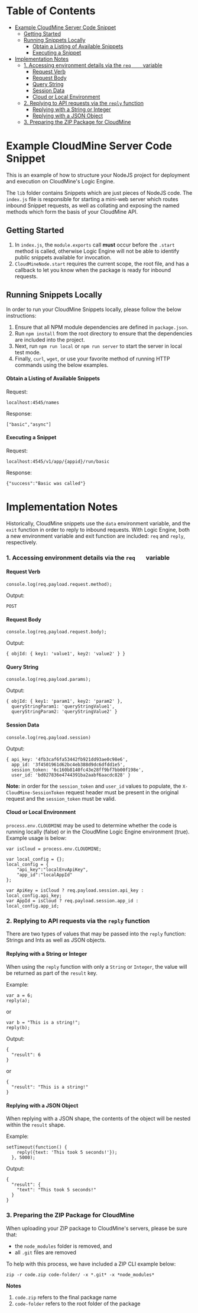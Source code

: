 <!-- START doctoc generated TOC please keep comment here to allow auto update -->
<!-- DON'T EDIT THIS SECTION, INSTEAD RE-RUN doctoc TO UPDATE -->
# Table of Contents

- [Example CloudMine Server Code Snippet](#example-cloudmine-server-code-snippet)
  - [Getting Started](#getting-started)
  - [Running Snippets Locally](#running-snippets-locally)
      - [Obtain a Listing of Available Snippets](#obtain-a-listing-of-available-snippets)
      - [Executing a Snippet](#executing-a-snippet)
- [Implementation Notes](#implementation-notes)
    - [1. Accessing environment details via the `req	` variable](#1-accessing-environment-details-via-the-req%09-variable)
      - [Request Verb](#request-verb)
      - [Request Body](#request-body)
      - [Query String](#query-string)
      - [Session Data](#session-data)
      - [Cloud or Local Environment](#cloud-or-local-environment)
    - [2. Replying to API requests via the `reply` function](#2-replying-to-api-requests-via-the-reply-function)
      - [Replying with a String or Integer](#replying-with-a-string-or-integer)
      - [Replying with a JSON Object](#replying-with-a-json-object)
    - [3. Preparing the ZIP Package for CloudMine](#3-preparing-the-zip-package-for-cloudmine)

<!-- END doctoc generated TOC please keep comment here to allow auto update -->

# Example CloudMine Server Code Snippet

This is an example of how to structure your NodeJS project for deployment and execution on CloudMine's Logic Engine.

The `lib` folder contains Snippets which are just pieces of NodeJS code. The `index.js` file is responsible for starting a mini-web server which routes inbound Snippet requests, as well as collating and exposing the named methods which form the basis of your CloudMine API. 

## Getting Started

1. In `index.js`, the `module.exports` call **must** occur before the `.start` method is called, otherwise Logic Engine will not be able to identify public snippets available for invocation.
2. `CloudMineNode.start` requires the current scope, the root file, and has a callback to let you know when the package is ready for inbound requests.

## Running Snippets Locally

In order to run your CloudMine Snippets locally, please follow the below instructions: 

1. Ensure that all NPM module dependencies are defined in `package.json`. 
2. Run `npm install` from the root directory to ensure that the dependencies are included into the project. 
3. Next, run `npm run local` or `npm run server` to start the server in local test mode.
4. Finally, `curl`, `wget`, or use your favorite method of running HTTP commands using the below examples.

#### Obtain a Listing of Available Snippets

Request: 

`localhost:4545/names`

Response: 

`["basic","async"]`

#### Executing a Snippet
 
Request:

`localhost:4545/v1/app/{appid}/run/basic`

Response:

`{"success":"Basic was called"}`
 
# Implementation Notes

Historically, CloudMine snippets use the `data` environment variable, and the `exit` function in order to reply to inbound requests. With Logic Engine, both a new environment variable and exit function are included: `req` and `reply`, respectively.


### 1. Accessing environment details via the `req	` variable

#### Request Verb
```
console.log(req.payload.request.method);
```
Output:

```
POST
```

#### Request Body
```
console.log(req.payload.request.body);
```
Output:

```
{ objId: { key1: 'value1', key2: 'value2' } }
```

#### Query String
```
console.log(req.payload.params);
```
Output:

```
{ objId: { key1: 'param1', key2: 'param2' },
  queryStringParam1: 'queryStringValue1',
  queryStringParam2: 'queryStringValue2' }
```

#### Session Data

```
console.log(req.payload.session)
```
Output:

```
{ api_key: '4fb3caf6fa53442fb921dd93ae0c98e6',
  app_id: '3f4501961d62bc4eb388d9dc6dfdd1e5',
  session_token: '6c160b8140fc43e28ff9bf7bb00f198e',
  user_id: 'bd027836e4744391ba2aabf6aacdc828' }
```

**Note:** in order for the `session_token` and `user_id` values to populate, the `X-CloudMine-SessionToken` request header must be present in the original request and the `session_token` must be valid.

#### Cloud or Local Environment

`process.env.CLOUDMINE` may be used to determine whether the code is running locally (false) or in the CloudMine Logic Engine environment (true). Example usage is below:

```
var isCloud = process.env.CLOUDMINE;

var local_config = {};
local_config = {
	"api_key":"localEnvApiKey",
	"app_id":"localAppId"
};

var ApiKey = isCloud ? req.payload.session.api_key : local_config.api_key;
var AppId = isCloud ? req.payload.session.app_id : local_config.app_id;
```

### 2. Replying to API requests via the `reply` function

There are two types of values that may be passed into the `reply` function: Strings and Ints as well as JSON objects. 

#### Replying with a String or Integer 

When using the `reply` function with only a `String` or `Integer`, the value will be returned as part of the `result` key. 

Example:

```
var a = 6;
reply(a);
```
or

```
var b = "This is a string!";
reply(b);
```

Output:

```
{
  "result": 6
}
```
or

```
{
  "result": "This is a string!"
}
```

#### Replying with a JSON Object 

When replying with a JSON shape, the contents of the object will be nested within the `result` shape. 

Example:

```
setTimeout(function() {
    reply({text: 'This took 5 seconds!'});
  }, 5000);
```

Output:

```
{
  "result": {
    "text": "This took 5 seconds!"
  }
}
```

### 3. Preparing the ZIP Package for CloudMine

When uploading your ZIP package to CloudMine's servers, please be sure that:

* the `node_modules` folder is removed, and
* all `.git` files are removed

To help with this process, we have included a ZIP CLI example below:

`zip -r code.zip code-folder/ -x *.git* -x *node_modules*`

**Notes**

1. `code.zip` refers to the final package name
2. `code-folder` refers to the root folder of the package
